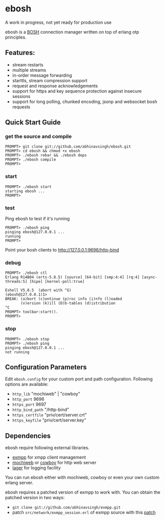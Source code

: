 ebosh
======
A work in progress, not yet ready for production use

ebosh is a [BOSH](http://xmpp.org/extensions/xep-0124.html) connection manager written on top of erlang otp principles.

Features:
----------
* stream restarts
* multiple streams
* in-order message forwarding
* starttls, stream compression support
* request and response acknowledgements
* support for https and key sequence protection against insecure sessions
* support for long polling, chunked encoding, jsonp and websocket bosh requests

Quick Start Guide
------------------

### get the source and compile

	PROMPT> git clone git://github.com/abhinavsingh/ebosh.git
	PROMPT> cd ebosh && chmod +x ebosh
	PROMPT> ./ebosh rebar && ./ebosh deps
	PROMPT> ./ebosh compile
	PROMPT>

### start

	PROMPT> ./ebosh start
	starting ebosh ...
	PROMPT> 

### test

Ping ebosh to test if it's running

	PROMPT> ./ebosh ping
	pinging ebosh@127.0.0.1 ...
	running
	PROMPT> 

Point your bosh clients to http://127.0.0.1:9696/http-bind

### debug

	PROMPT> ./ebosh ctl
	Erlang R14B04 (erts-5.8.5) [source] [64-bit] [smp:4:4] [rq:4] [async-threads:5] [hipe] [kernel-poll:true]
	
	Eshell V5.8.5  (abort with ^G)
	(ebosh@127.0.0.1)1>
	BREAK: (a)bort (c)ontinue (p)roc info (i)nfo (l)oaded
	       (v)ersion (k)ill (D)b-tables (d)istribution
	^C
	PROMPT> toolbar:start().
	PROMPT> 

### stop

	PROMPT> ./ebosh stop
	PROMPT> ./ebosh ping
	pinging ebosh@127.0.0.1 ...
	not running

Configuration Parameters
-------------------------
Edit `ebosh.config` for your custom port and path configuration. Following options are available:
* `http_lib`          "mochiweb" | "cowboy"
* `http_port`         9696
* `https_port`        9697
* `http_bind_path`    "/http-bind"
* `https_certfile`    "priv/cert/server.crt"
* `https_keyfile`     "priv/cert/server.key"

Dependencies
-------------
ebosh require following external libraries.

* [exmpp](https://github.com/abhinavsingh/exmpp/) for xmpp client management
* [mochiweb](https://github.com/abhinavsingh/mochiweb/) or [cowboy](https://github.com/abhinavsingh/cowboy/) for http web server
* [lager](https://github/abhinavsingh/lager/) for logging facility

You can run ebosh either with mochiweb, cowboy or even your own custom erlang server.

ebosh requires a patched version of exmpp to work with. You can obtain the 
patched version in two ways:
* `git clone git://github.com/abhinavsingh/exmpp.git`
* patch `src/network/exmpp_session.erl` of exmpp source with this [patch](https://github.com/abhinavsingh/exmpp/commit/580d736ad9c6c776ee1cc83bdcf2f63ca9096b2c)
